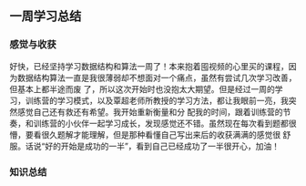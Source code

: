 ## 一周学习总结

### 感觉与收获

好快，已经坚持学习数据结构和算法一周了！本来抱着囤视频的心里买的课程，因为数据结构算法一直是我很薄弱却不想面对一个痛点，虽然有尝试几次学习改善，但基本上都半途而废
了，所以这次开始时也没抱太大期望。但是经过一周的学习，训练营的学习模式，以及覃超老师所教授的学习方法，都让我眼前一亮，我突然感觉自己还有救还有希望。我开始重新衡量和分
配我的时间，跟着训练营的节奏，和训练营的小伙伴一起学习成长，发现感觉还不错。虽然现在每次看到题都很懵，要看很久题解才能理解，但是那种看懂自己写出来后的收获满满的感觉很
舒服。话说“好的开始是成功的一半”，看到自己已经成功了一半很开心，加油！

### 知识总结



